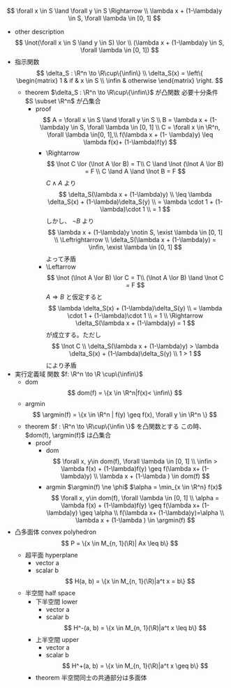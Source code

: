 $$
\forall x \in S \land \forall y \in S \Rightarrow \\  \lambda x + (1-\lambda)y \in S, \forall \lambda \in [0, 1]
$$
- other description
    $$
    \lnot(\forall x \in S \land y \in S) \lor \\  (\lambda x + (1-\lambda)y \in S, \forall \lambda \in [0, 1])
    $$
- 指示関数
    $$
    \delta_S : \R^n \to \R\cup\{\infin\} \\
    \delta_S(x) = 
    \left\{
    \begin{matrix}
    1 & if & x \in S \\
    \infin & otherwise
    \end{matrix}
    \right.
    $$
    - theorem
        $\delta_S : \R^n \to \R\cup\{\infin\}$ 
        が凸関数 
        必要十分条件
        $S \subset \R^n$ が凸集合
        - proof
            $$
            A = \forall x \in S \land \forall y \in S \\
            B = \lambda x + (1-\lambda)y \in S, \forall \lambda \in [0, 1] \\
            C = \forall x \in \R^n, \forall \lambda \in[0, 1],\\ f(\lambda x + (1- \lambda)y) \leq \lambda f(x)+ (1-\lambda)f(y)
            $$
            - \Rightarrow
                $$
                \lnot C \lor (\lnot A \lor B) = T\\
                C \land \lnot (\lnot A \lor B) = F \\
                C \land A \land \lnot B = F
                $$
                $C \land A$ より
                $$
                \delta_S(\lambda x + (1-\lambda)y) \\ 
                \leq
                \lambda \delta_S(x) + (1-\lambda)\delta_S(y) \\
                = \lambda \cdot 1 + (1-\lambda)\cdot 1 \\
                = 1
                $$
                しかし、 $\lnot B$ より
                $$
                \lambda x + (1-\lambda)y \notin S, \exist \lambda \in [0, 1] \\
                \Leftrightarrow \\
                \delta_S(\lambda x + (1-\lambda)y) = \infin, \exist \lambda \in [0, 1]
                $$
                よって矛盾
            - \Leftarrow
                $$
                \lnot (\lnot A \lor B) \lor C = T\\
                (\lnot A \lor B) \land \lnot C = F
                $$
                $A \Rightarrow  B$ と仮定すると
                $$
                \lambda \delta_S(x) + (1-\lambda)\delta_S(y) \\
                = \lambda \cdot 1 + (1-\lambda)\cdot 1 \\
                = 1
                \\ \Rightarrow \delta_S(\lambda x + (1-\lambda)y) = 1
                $$
                が成立する。ただし
                $$
                \lnot C \\
                \delta_S(\lambda x + (1-\lambda)y) >
                \lambda \delta_S(x) + (1-\lambda)\delta_S(y) \\
                1 > 1
                $$
                により矛盾
- 実行定義域
    関数 $f: \R^n \to \R \cup\{\infin\}$
    - dom
        $$
        dom(f) = \{x \in \R^n|f(x)< \infin\}
        $$
    - argmin
        $$
        \argmin(f) = \{x \in \R^n | f(y) \geq f(x), \forall y \in \R^n  \}
        $$
    - theorem
        $f : \R^n \to \R\cup\{\infin \}$ を凸関数とする
        この時、 $dom(f), \argmin(f)$ 
        は凸集合
        - proof
            - dom
                $$
                \forall x, y\in dom(f), \forall \lambda \in [0, 1] \\
                \infin > \lambda f(x) + (1-\lambda)f(y) \geq f(\lambda x+ (1-\lambda)y) \\
                \lambda x + (1-\lambda ) \in dom(f)
                $$
            - argmin
                $\argmin(f) \ne \phi$
                $\alpha = \min_{x \in \R^n} f(x)$
                $$
                \forall x, y\in dom(f), \forall \lambda \in [0, 1] \\
                \alpha = \lambda f(x) + (1-\lambda)f(y) \geq f(\lambda x+ (1-\lambda)y) \geq \alpha \\
                f(\lambda x+ (1-\lambda)y)=\alpha \\
                \lambda x + (1-\lambda ) \in \argmin(f)
                $$
- 凸多面体 convex polyhedron
    $$
    P = \{x \in M_{n, 1}(\R)| Ax \leq b\}
    $$
    - 超平面 hyperplane
        - vector a
        - scalar b
        $$
        H(a, b) = \{x \in M_{n, 1}(\R)|a^t x = b\}
        $$
    - 半空間 half space
        - 下半空間 lower
            - vector a
            - scalar b
            $$
            H^-(a, b) = \{x \in M_{n, 1}(\R)|a^t x \leq b\}
            $$
        - 上半空間 upper
            - vector a
            - scalar b
            $$
            H^+(a, b) = \{x \in M_{n, 1}(\R)|a^t x \geq b\}
            $$
        - theorem
            半空間同士の共通部分は多面体